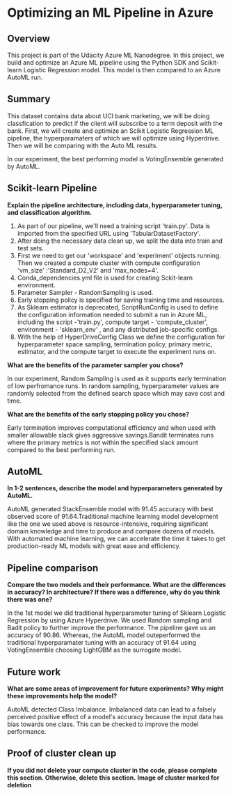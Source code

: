 # Optimizing an ML Pipeline in Azure

## Overview

This project is part of the Udacity Azure ML Nanodegree.
In this project, we build and optimize an Azure ML pipeline using the Python SDK and Scikit-learn Logistic Regression model.
This model is then compared to an Azure AutoML run.

## Summary

This dataset contains data about UCI bank marketing, we will be doing classfication to predict if the client will subscribe to a term deposit with the bank. First, we will create and optimize an Scikit Logistic Regression ML pipeline, the hyperparamaters of which we will optimize using Hyperdrive. Then we will be comparing with the Auto ML results. 

In our experiment, the best performing model is VotingEnsemble generated by AutoML.

## Scikit-learn Pipeline
**Explain the pipeline architecture, including data, hyperparameter tuning, and classification algorithm.**

1. As part of our pipeline, we'll need a training script 'train.py'. Data is imported from the specified URL using 'TabularDatasetFactory'.
2. After doing the necessary data clean up, we split the data into train and test sets. 
3. First we need to get our 'workspace'  and 'experiment' objects running. Then we created a compute cluster with compute configuration 'vm_size' :'Standard_D2_V2' and   'max_nodes=4'.
4. Conda_dependencies.yml file is used for creating Sckit-learn environment.
5. Parameter Sampler - RandomSampling is used.
6. Early stopping policy is specified for saving training time and resources.
7. As Sklearn estimator is deprecated, ScriptRunConfig is used to define the configuration information needed to submit a run in Azure ML, including the script -'train.py', compute target - 'compute_cluster', environment - 'sklearn_env' , and any distributed job-specific configs.
8. With the help of HyperDriveConfig Class we define the configuration for hyperparameter space sampling, termination policy, primary metric, estimator, and the compute target to execute the experiment runs on. 

**What are the benefits of the parameter sampler you chose?**

In our experiment, Random Sampling is used as it supports early termination of low perfromance runs. In random sampling, hyperparameter values are randomly selected from the defined search space which may save cost and time.

**What are the benefits of the early stopping policy you chose?**

Early termination improves computational efficiency and when used with smaller allowable slack gives aggressive savings.Bandit terminates runs where the primary metrics is not within the specified slack amount compared to the best performing run.

## AutoML
**In 1-2 sentences, describe the model and hyperparameters generated by AutoML.**

AutoML generated StackEnsemble model with 91.45 accuracy with best observed score of 91.64.Traditional machine learning model development like the one we used above is resource-intensive, requiring significant domain knowledge and time to produce and compare dozens of models. With automated machine learning, we can accelerate the time it takes to get production-ready ML models with great ease and efficiency.

## Pipeline comparison
**Compare the two models and their performance. What are the differences in accuracy? In architecture? If there was a difference, why do you think there was one?**

In the 1st model we did traditional hyperparameter tuning of Sklearn Logistic Regression by using Azure Hyperdrive. We used Random sampling and Badit policy to further improve the performance. The pipeline gave us an accuracy of 90.86. Whereas, the AutoML model outeperformed the traditional hyperparamater tuning with an accuracy of 91.64 using VotingEnsemble choosing LightGBM as the surrogate model.

## Future work
**What are some areas of improvement for future experiments? Why might these improvements help the model?**

AutoML detected Class Imbalance. Imbalanced data can lead to a falsely perceived positive effect of a model's accuracy because the input data has bias towards one class.
This can be checked to improve the model performance.

## Proof of cluster clean up
**If you did not delete your compute cluster in the code, please complete this section. Otherwise, delete this section.**
**Image of cluster marked for deletion**


